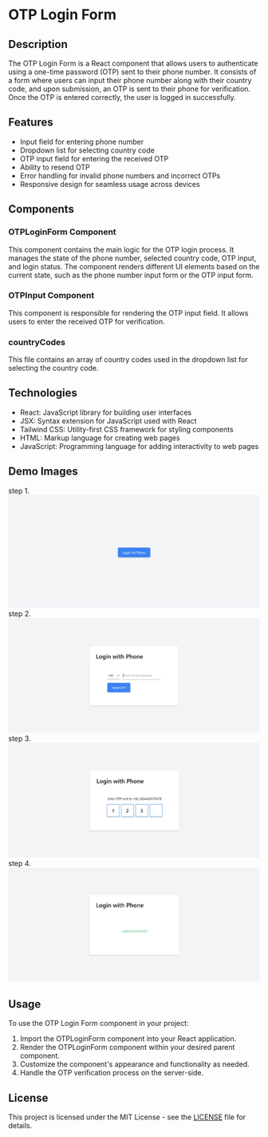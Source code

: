 # OTP Login Form

## Description
The OTP Login Form is a React component that allows users to authenticate using a one-time password (OTP) sent to their phone number. It consists of a form where users can input their phone number along with their country code, and upon submission, an OTP is sent to their phone for verification. Once the OTP is entered correctly, the user is logged in successfully.

## Features
- Input field for entering phone number
- Dropdown list for selecting country code
- OTP input field for entering the received OTP
- Ability to resend OTP
- Error handling for invalid phone numbers and incorrect OTPs
- Responsive design for seamless usage across devices

## Components
### OTPLoginForm Component
This component contains the main logic for the OTP login process. It manages the state of the phone number, selected country code, OTP input, and login status. The component renders different UI elements based on the current state, such as the phone number input form or the OTP input form.

### OTPInput Component
This component is responsible for rendering the OTP input field. It allows users to enter the received OTP for verification.

### countryCodes
This file contains an array of country codes used in the dropdown list for selecting the country code.

## Technologies
- React: JavaScript library for building user interfaces
- JSX: Syntax extension for JavaScript used with React
- Tailwind CSS: Utility-first CSS framework for styling components
- HTML: Markup language for creating web pages
- JavaScript: Programming language for adding interactivity to web pages

## Demo Images
step 1. ![Step 1](public/images/step1.jpg)
step 2. ![Step 2](public/images/step2.jpg)
step 3. ![Step 3](public/images/step3.jpg)
step 4. ![Final](public/images/final.jpg)

## Usage
To use the OTP Login Form component in your project:
1. Import the OTPLoginForm component into your React application.
2. Render the OTPLoginForm component within your desired parent component.
3. Customize the component's appearance and functionality as needed.
4. Handle the OTP verification process on the server-side.

## License
This project is licensed under the MIT License - see the [LICENSE](LICENSE) file for details.
